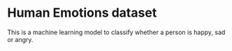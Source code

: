 # Human Emotions dataset
This is a machine learning model to classify whether a person is happy, sad or angry.
